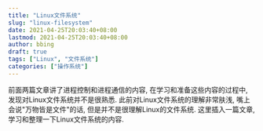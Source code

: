```yaml
---
title: "Linux文件系统"
slug: "linux-filesystem"
date: 2021-04-25T20:03:40+08:00
lastmod: 2021-04-25T20:03:40+08:00
author: bbing
draft: true
tags: ["Linux", "文件系统"]
categories: ["操作系统"]
---
```


前面两篇文章讲了进程控制和进程通信的内容, 在学习和准备这些内容的过程中, 发现对Linux文件系统并不是很熟悉. 此前对Linux文件系统的理解非常肤浅, 嘴上会说"万物皆是文件"的话, 但是并不是很理解Linux的文件系统. 这里插入一篇文章, 学习和整理一下Linux文件系统的内容.

<!--more-->